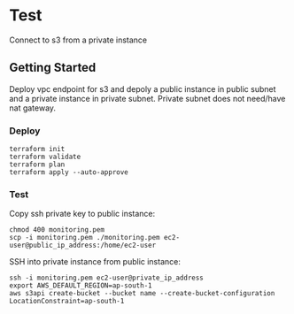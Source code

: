 # Test
Connect to s3 from a private instance
## Getting Started
Deploy vpc endpoint for s3 and depoly a public instance in public subnet and a private instance in private subnet. Private subnet does not need/have nat gateway.
### Deploy
```
terraform init
terraform validate
terraform plan
terraform apply --auto-approve
```
### Test
Copy ssh private key to public instance:
```
chmod 400 monitoring.pem
scp -i monitoring.pem ./monitoring.pem ec2-user@public_ip_address:/home/ec2-user
```
SSH into private instance from public instance:
```
ssh -i monitoring.pem ec2-user@private_ip_address
export AWS_DEFAULT_REGION=ap-south-1
aws s3api create-bucket --bucket name --create-bucket-configuration LocationConstraint=ap-south-1
```